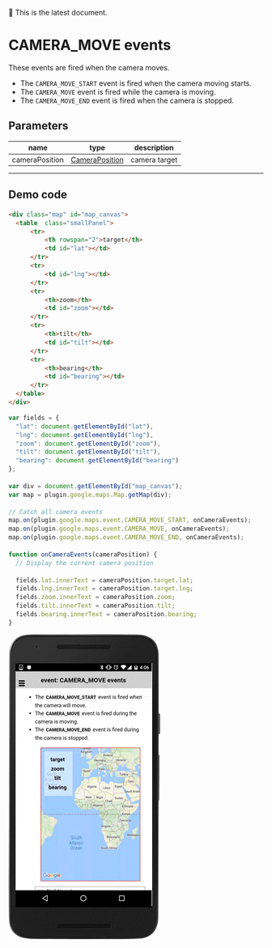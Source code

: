 :green_heart: This is the latest document.

# CAMERA_MOVE events

These events are fired when the camera moves.

- The `CAMERA_MOVE_START` event is fired when the camera moving starts.</li>
- The `CAMERA_MOVE` event is fired while the camera is moving.</li>
- The `CAMERA_MOVE_END` event is fired when the camera is stopped.</li>

## Parameters

name           | type                                              | description
---------------|---------------------------------------------------|-----------------
cameraPosition | [CameraPosition](../../CameraPosition/README.md)  | camera target
-------------------------------------------------------------------------------------


## Demo code

```html
<div class="map" id="map_canvas">
  <table  class="smallPanel">
      <tr>
          <th rowspan="2">target</th>
          <td id="lat"></td>
      </tr>
      <tr>
          <td id="lng"></td>
      </tr>
      <tr>
          <th>zoom</th>
          <td id="zoom"></td>
      </tr>
      <tr>
          <th>tilt</th>
          <td id="tilt"></td>
      </tr>
      <tr>
          <th>bearing</th>
          <td id="bearing"></td>
      </tr>
  </table>
</div>
```

```js
var fields = {
  "lat": document.getElementById("lat"),
  "lng": document.getElementById("lng"),
  "zoom": document.getElementById("zoom"),
  "tilt": document.getElementById("tilt"),
  "bearing": document.getElementById("bearing")
};

var div = document.getElementById("map_canvas");
var map = plugin.google.maps.Map.getMap(div);

// Catch all camera events
map.on(plugin.google.maps.event.CAMERA_MOVE_START, onCameraEvents);
map.on(plugin.google.maps.event.CAMERA_MOVE, onCameraEvents);
map.on(plugin.google.maps.event.CAMERA_MOVE_END, onCameraEvents);

function onCameraEvents(cameraPosition) {
  // Display the current camera position

  fields.lat.innerText = cameraPosition.target.lat;
  fields.lng.innerText = cameraPosition.target.lng;
  fields.zoom.innerText = cameraPosition.zoom;
  fields.tilt.innerText = cameraPosition.tilt;
  fields.bearing.innerText = cameraPosition.bearing;
}
```

![](image.gif)
